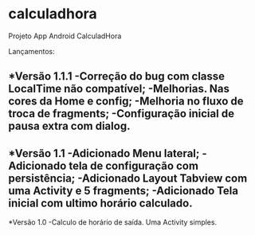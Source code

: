 # calculadhora
Projeto App Android CalculadHora

Lançamentos:

*Versão 1.1.1
-Correção do bug com classe LocalTime não compatível;
-Melhorias. Nas cores da Home e config;
-Melhoria no fluxo de troca de fragments;
-Configuração inicial de pausa extra com dialog.
--------------------
*Versão 1.1
-Adicionado Menu lateral;
-Adicionado tela de configuração com persistência;
-Adicionado Layout Tabview com uma Activity e 5 fragments;
-Adicionado Tela inicial com ultimo horário calculado.
--------------------
*Versão 1.0
-Calculo de horário de saída. Uma Activity simples.


